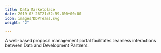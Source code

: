 ```yaml
---
title: Data Marketplace
date: 2019-02-26T21:52:59.000+00:00
icon: images/DDPTeams.svg
weight: "2"

---
```

A web-based proposal management portal facilitates seamless interactions between Data and Development Partners.
